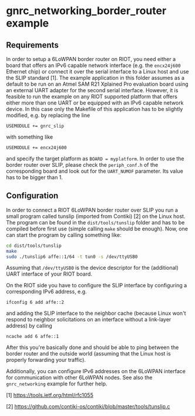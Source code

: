 # gnrc_networking_border_router example

## Requirements

In order to setup a 6LoWPAN border router on RIOT, you need either a board that
offers an IPv6 capable network interface (e.g. the `encx24j600` Ethernet chip)
or connect it over the serial interface to a Linux host and use the SLIP
standard [1]. The example application in this folder assumes as a default to be
run on an Atmel SAM R21 Xplained Pro evaluation board using an external UART
adapter for the second serial interface. However, it is feasible to run the
example on any RIOT supported platform that offers either more than one UART or
be equipped with an IPv6 capable network device. In this case only the Makefile
of this application has to be slightly modified, e.g. by replacing the line
```
USEMODULE += gnrc_slip
```
with something like
```
USEMODULE += encx24j600
```
and specify the target platform as `BOARD = myplatform`.
In order to use the border router over SLIP, please check the `periph_conf.h`
of the corresponding board and look out for the `UART_NUMOF` parameter. Its
value has to be bigger than 1.

## Configuration

In order to connect a RIOT 6LoWPAN border router over SLIP you run a small
program called tunslip (imported from Contiki) [2] on the Linux host. The
program can be found in the `dist/tools/tunslip` folder and has to be compiled
before first use (simple calling `make` should be enough). Now, one can start
the program by calling something like:
```bash
cd dist/tools/tunslip
make
sudo ./tunslip6 affe::1/64 -t tun0 -s /dev/ttyUSB0
```
Assuming that `/dev/ttyUSB0` is the device descriptor for the (additional) UART
interface of your RIOT board.

On the RIOT side you have to configure the SLIP interface by configuring a
corresponding IPv6 address, e.g.
```
ifconfig 6 add affe::2
```
and adding the SLIP interface to the neighbor cache (because Linux won't
respond to neighbor solicitations on an interface without a link-layer address)
by calling
```
ncache add 6 affe::1
```
After this you're basically done and should be able to ping between the border
router and the outside world (assuming that the Linux host is properly
forwarding your traffic).

Additionally, you can configure IPv6 addresses on the 6LoWPAN interface for
communication with other 6LoWPAN nodes. See also the `gnrc_networking` example
for further help.

[1] https://tools.ietf.org/html/rfc1055

[2] https://github.com/contiki-os/contiki/blob/master/tools/tunslip.c

